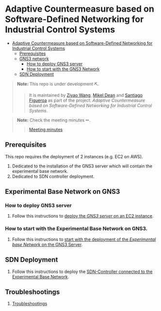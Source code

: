 # Adaptive Countermeasure based on Software-Defined Networking for Industrial Control Systems

- [Adaptive Countermeasure based on Software-Defined Networking for Industrial Control Systems](#adaptive-countermeasure-based-on-software-defined-networking-for-industrial-control-systems)
  - [Prerequisites](#prerequisites)
  - [GNS3 network](#gns3-network)
    - [How to deploy GNS3 server](#how-to-deploy-gns3-server)
    - [How to start with the GNS3 Network](#how-to-start-with-the-gns3-network)
  - [SDN Deployment](#sdn-deployment)

> **Note:** This repo is under development ⛏.
> > It is maintained by [Ziyao Wang](ziyao.wang@se19.qmul.ac.uk), [Mikel Dean](mdeanoses@ceit.es) and [Santiago Figueroa](sfigueroa@ceit.es) as part of the project: *Adaptive Countermeasure based on Software-Defined Networking for Industrial Control Systems*.

> **Note:** Check the meeting minutes ✏.
> > [Meeting minutes](./minutes)

## Prerequisites

This repo requires the deployment of 2 instances (e.g. EC2 on AWS).

1. Dedicated to the installation of the GNS3 server which will contain the experimental base network.
2. Dedicated to SDN controller deployment.

## Experimental Base Network on GNS3

### How to deploy GNS3 server

1. Follow this instructions to [deploy the *GNS3 server* on an EC2 instance](./GNS3ServerDeployment/README.md).

### How to start with the Experimental Base Network on GNS3.

1. Follow this instructions to [start with the deployment of the *Experimental base Network* on the GNS3 Server](./GNS3Network/README.md).

## SDN Deployment

1. Follow this instructions to deploy the [SDN-Controller connected to the Experimental Base Network](./SDNDeployment/README.md).

## Troubleshootings

1. [Troubleshootings](./Troubleshootings/README.md)
